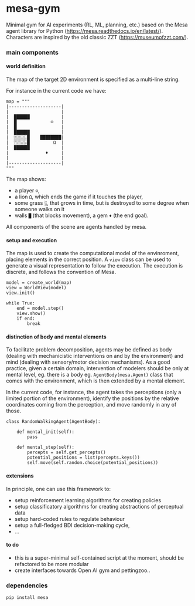 # mesa-gym

Minimal gym for AI experiments (RL, ML, planning, etc.) based on the Mesa agent library for Python (https://mesa.readthedocs.io/en/latest/).
Characters are inspired by the old classic ZZT (https://museumofzzt.com/).

### main components

#### world definition

The map of the target 2D environment is specified as a multi-line string.

For instance in the current code we have:

```
map = """
|--------------------|
|                    |
|  ██████            |
|  █             ☺   |
|  █                 |
|  ██████            |
|  ░░░░░█    ████████|
|  ░░░░░█         Ω  |
|  ██████            |
|              ♦     |
|                    |
|--------------------|
"""
```

The map shows:

- a player `☺`, 
- a lion `Ω`, which ends the game if it touches the player, 
- some grass `░`, that grows in time, but is destroyed to some degree when someone walks on it
- walls `█` (that blocks movement), a gem `♦` (the end goal).

All components of the scene are agents handled by mesa.

#### setup and execution

The map is used to create the computational model of the envinroment, placing elements in the correct position. A `view` class can be used to generate a visual representation to follow the execution. The execution is discrete, and follows the convention of Mesa. 

```
model = create_world(map)
view = WorldView(model)
view.init()

while True:  
    end = model.step()
    view.show() 
    if end:
        break
```

#### distinction of body and mental elements

To facilitate problem decomposition, agents may be defined as body (dealing with mechanicistic interventions on and by the environment) and mind (dealing with sensory/motor decision mechanisms). As a good practice, given a certain domain, intervention of modelers should be only at mental level, eg. there is a body eg. `AgentBody(mesa.Agent)` class that comes with the environment, which is then extended by a mental element.

In the current code, for instance, the agent takes the perceptions (only a limited portion of the environment), identify the positions by the relative coordinates coming from the perception, and move randomly in any of those. 

```
class RandomWalkingAgent(AgentBody):

    def mental_init(self):
        pass  

    def mental_step(self):
        percepts = self.get_percepts()
        potential_positions = list(percepts.keys())
        self.move(self.random.choice(potential_positions))
```

#### extensions

In principle, one can use this framework to:
- setup reinforcement learning algorithms for creating policies
- setup classificatory algorithms for creating abstractions of perceptual data
- setup hard-coded rules to regulate behaviour
- setup a full-fledged BDI decision-making cycle,
- ... 

#### to do

- this is a super-minimal self-contained script at the moment, should be refactored to be more modular
- create interfaces towards Open AI gym and pettingzoo.. 

### dependencies

```
pip install mesa
```
